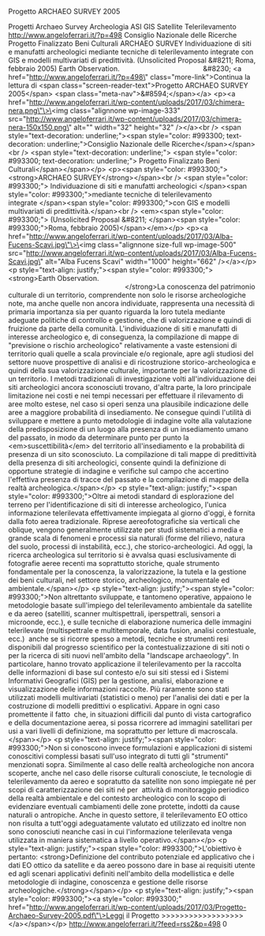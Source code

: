 Progetto ARCHAEO SURVEY 2005

Progetti Archaeo Survey Archeologia ASI GIS Satellite Telerilevamento http://www.angeloferrari.it/?p=498 Consiglio Nazionale delle Ricerche Progetto Finalizzato Beni Culturali ARCHAEO SURVEY Individuazione di siti e manufatti archeologici mediante tecniche di telerilevamento integrate con GIS e modelli multivariati di predittività. (Unsolicited Proposal &\#8211; Roma, febbraio 2005) Earth Observation.                                           &\#8230; \<a href=\"http://www.angeloferrari.it/?p=498\" class=\"more-link\"\>Continua la lettura di \<span class=\"screen-reader-text\"\>Progetto ARCHAEO SURVEY 2005\</span\> \<span class=\"meta-nav\"\>&\#8594;\</span\>\</a\> \<p\>\<a href=\"http://www.angeloferrari.it/wp-content/uploads/2017/03/chimera-nera.png\"\>\<img class=\"alignnone wp-image-333\" src=\"http://www.angeloferrari.it/wp-content/uploads/2017/03/chimera-nera-150x150.png\" alt=\"\" width=\"32\" height=\"32\" /\>\</a\>\<br /\> \<span style=\"text-decoration: underline;\"\>\<span style=\"color: \#993300; text-decoration: underline;\"\>Consiglio Nazionale delle Ricerche\</span\>\</span\>\<br /\> \<span style=\"text-decoration: underline;\"\> \<span style=\"color: \#993300; text-decoration: underline;\"\> Progetto Finalizzato Beni Culturali\</span\>\</span\>\</p\> \<p\>\<span style=\"color: \#993300;\"\>\<strong\>ARCHAEO SURVEY\</strong\>\</span\>\<br /\> \<span style=\"color: \#993300;\"\> Individuazione di siti e manufatti archeologici \</span\>\<span style=\"color: \#993300;\"\>mediante tecniche di telerilevamento integrate \</span\>\<span style=\"color: \#993300;\"\>con GIS e modelli multivariati di predittività.\</span\>\<br /\> \<em\>\<span style=\"color: \#993300;\"\> (Unsolicited Proposal &\#8211; \</span\>\<span style=\"color: \#993300;\"\>Roma, febbraio 2005)\</span\>\</em\>\</p\> \<p\>\<a href=\"http://www.angeloferrari.it/wp-content/uploads/2017/03/Alba-Fucens-Scavi.jpg\"\>\<img class=\"alignnone size-full wp-image-500\" src=\"http://www.angeloferrari.it/wp-content/uploads/2017/03/Alba-Fucens-Scavi.jpg\" alt=\"Alba Fucens Scavi\" width=\"1000\" height=\"662\" /\>\</a\>\</p\> \<p style=\"text-align: justify;\"\>\<span style=\"color: \#993300;\"\>\<strong\>Earth Observation.                                                                                                                                             \</strong\>La conoscenza del patrimonio culturale di un territorio, comprendente non solo le risorse archeologiche note, ma anche quelle non ancora individuate, rappresenta una necessità di primaria importanza sia per quanto riguarda la loro tutela mediante adeguate politiche di controllo e gestione, che di valorizzazione e quindi di fruizione da parte della comunità. L'individuazione di siti e manufatti di interesse archeologico e, di conseguenza, la compilazione di mappe di "previsione o rischio archeologico" relativamente a vaste estensioni di territorio quali quelle a scala provinciale e/o regionale, apre agli studiosi del settore nuove prospettive di analisi e di ricostruzione storico-archeologica e quindi della sua valorizzazione culturale, importante per la valorizzazione di un territorio. I metodi tradizionali di investigazione volti all'individuazione dei siti archeologici ancora sconosciuti trovano, d'altra parte, la loro principale limitazione nei costi e nei tempi necessari per effettuare il rilevamento di aree molto estese, nel caso si operi senza una plausibile indicazione delle aree a maggiore probabilità di insediamento. Ne consegue quindi l'utilità di sviluppare e mettere a punto metodologie di indagine volte alla valutazione della predisposizione di un luogo alla presenza di un insediamento umano del passato, in modo da determinare punto per punto la \<em\>suscettibilità\</em\> del territorio all'insediamento e la probabilità di presenza di un sito sconosciuto. La compilazione di tali mappe di predittività della presenza di siti archeologici, consente quindi la definizione di opportune strategie di indagine e verifiche sul campo che accertino l'effettiva presenza di tracce del passato e la compilazione di mappe della realtà archeologica.\</span\>\</p\> \<p style=\"text-align: justify;\"\>\<span style=\"color: \#993300;\"\>Oltre ai metodi standard di esplorazione del terreno per l'identificazione di siti di interesse archeologico, l'unica informazione telerilevata effettivamente impiegata al giorno d'oggi, è fornita dalla foto aerea tradizionale. Riprese aereofotografiche sia verticali che oblique, vengono generalmente utilizzate per studi sistematici a media e grande scala di fenomeni e processi sia naturali (forme del rilievo, natura del suolo, processi di instabilità, ecc.), che storico-archeologici. Ad oggi, la ricerca archeologica sul territorio si è avvalsa quasi esclusivamente di fotografie aeree recenti ma soprattutto storiche, quale strumento fondamentale per la conoscenza, la valorizzazione, la tutela e la gestione dei beni culturali, nel settore storico, archeologico, monumentale ed ambientale.\</span\>\</p\> \<p style=\"text-align: justify;\"\>\<span style=\"color: \#993300;\"\>Non altrettanto sviluppate, e tantomeno operative, appaiono le metodologie basate sull'impiego del telerilevamento ambientale da satellite e da aereo (satelliti, scanner multispettrali, iperspettrali, sensori a microonde, ecc.), e sulle tecniche di elaborazione numerica delle immagini telerilevate (multispettrale e multitemporale, data fusion, analisi contestuale, ecc.)  anche se si ricorre spesso a metodi, tecniche e strumenti resi disponibili dal progresso scientifico per la contestualizzazione di siti noti o per la ricerca di siti nuovi nell'ambito della "landscape archaeology". In particolare, hanno trovato applicazione il telerilevamento per la raccolta delle informazioni di base sul contesto e/o sui siti stessi ed i Sistemi Informativi Geografici (GIS) per la gestione, analisi, elaborazione e visualizzazione delle informazioni raccolte. Più raramente sono stati utilizzati modelli multivariati (statistici o meno) per l'analisi dei dati e per la costruzione di modelli predittivi o esplicativi. Appare in ogni caso promettente il fatto  che, in situazioni difficili dal punto di vista cartografico e della documentazione aerea, si possa ricorrere ad immagini satellitari per usi a vari livelli di definizione, ma soprattutto per letture di macroscala.\</span\>\</p\> \<p style=\"text-align: justify;\"\>\<span style=\"color: \#993300;\"\>Non si conoscono invece formulazioni e applicazioni di sistemi conoscitivi complessi basati sull'uso integrato di tutti gli "strumenti" menzionati sopra. Similmente al caso delle realtà archeologiche non ancora scoperte, anche nel caso delle risorse culturali conosciute, le tecnologie di telerilevamento da aereo e sopratutto da satellite non sono impiegate né per scopi di caratterizzazione dei siti né per  attività di monitoraggio periodico della realtà ambientale e del contesto archeologico con lo scopo di evidenziare eventuali cambiamenti delle zone protette, indotti da cause naturali o antropiche. Anche in questo settore, il telerilevamento EO ottico non risulta a tutt'oggi adeguatamente valutato ed utilizzato ed inoltre non sono conosciuti neanche casi in cui l'informazione telerilevata venga utilizzata in maniera sistematica a livello operativo.\</span\>\</p\> \<p style=\"text-align: justify;\"\>\<span style=\"color: \#993300;\"\>L'obiettivo è pertanto: \<strong\>Definizione del contributo potenziale ed applicativo che i dati EO ottico da satellite e da aereo possono dare in base ai requisiti utente ed agli scenari applicativi definiti nell'ambito della modellistica e delle metodologie di indagine, conoscenza e gestione delle risorse archeologiche.\</strong\>\</span\>\</p\> \<p style=\"text-align: justify;\"\>\<span style=\"color: \#993300;\"\>\<a style=\"color: \#993300;\" href=\"http://www.angeloferrari.it/wp-content/uploads/2017/03/Progetto-Archaeo-Survey-2005.pdf\"\>Leggi il Progetto &gt;&gt;&gt;&gt;&gt;&gt;&gt;&gt;&gt;&gt;&gt;&gt;&gt;&gt;&gt;&gt;&gt;&gt; \</a\>\</span\>\</p\> http://www.angeloferrari.it/?feed=rss2&p=498 0
